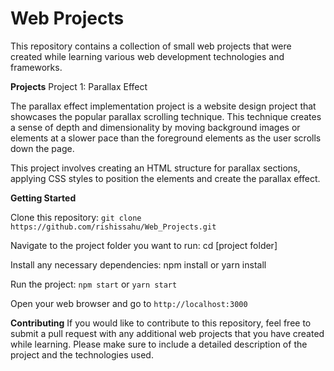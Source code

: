 **<h1>Web Projects</h1>**

This repository contains a collection of small web projects that were created while learning various web development technologies and frameworks.

**Projects**
Project 1: Parallax Effect

The parallax effect implementation project is a website design project that showcases the popular parallax scrolling technique. This technique creates a sense of depth and dimensionality by moving background images or elements at a slower pace than the foreground elements as the user scrolls down the page.

This project involves creating an HTML structure for parallax sections, applying CSS styles to position the elements and create the parallax effect.

**Getting Started**

Clone this repository: `git clone https://github.com/rishissahu/Web_Projects.git`

Navigate to the project folder you want to run: cd [project folder]

Install any necessary dependencies: npm install or yarn install

Run the project: `npm start` or `yarn start`

Open your web browser and go to `http://localhost:3000`


**Contributing**
If you would like to contribute to this repository, feel free to submit a pull request with any additional web projects that you have created while learning. Please make sure to include a detailed description of the project and the technologies used.

